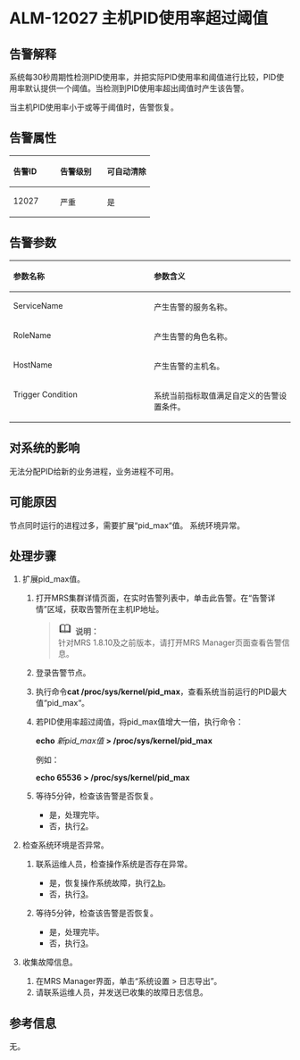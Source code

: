 # ALM-12027 主机PID使用率超过阈值<a name="ZH-CN_TOPIC_0191883076"></a>

## 告警解释<a name="zh-cn_topic_0191813904_section632130571149"></a>

系统每30秒周期性检测PID使用率，并把实际PID使用率和阈值进行比较，PID使用率默认提供一个阈值。当检测到PID使用率超出阈值时产生该告警。

当主机PID使用率小于或等于阈值时，告警恢复。

## 告警属性<a name="zh-cn_topic_0191813904_section6029023311419"></a>

<a name="zh-cn_topic_0191813904_table11806311142"></a>
<table><thead align="left"><tr id="zh-cn_topic_0191813904_row351915821142"><th class="cellrowborder" valign="top" width="33.33333333333333%" id="mcps1.1.4.1.1"><p id="zh-cn_topic_0191813904_p319458681142"><a name="zh-cn_topic_0191813904_p319458681142"></a><a name="zh-cn_topic_0191813904_p319458681142"></a><strong id="zh-cn_topic_0191813904_b190773561142"><a name="zh-cn_topic_0191813904_b190773561142"></a><a name="zh-cn_topic_0191813904_b190773561142"></a>告警ID</strong></p>
</th>
<th class="cellrowborder" valign="top" width="33.33333333333333%" id="mcps1.1.4.1.2"><p id="zh-cn_topic_0191813904_p17620221142"><a name="zh-cn_topic_0191813904_p17620221142"></a><a name="zh-cn_topic_0191813904_p17620221142"></a><strong id="zh-cn_topic_0191813904_b158582011142"><a name="zh-cn_topic_0191813904_b158582011142"></a><a name="zh-cn_topic_0191813904_b158582011142"></a>告警级别</strong></p>
</th>
<th class="cellrowborder" valign="top" width="33.33333333333333%" id="mcps1.1.4.1.3"><p id="zh-cn_topic_0191813904_p94458961142"><a name="zh-cn_topic_0191813904_p94458961142"></a><a name="zh-cn_topic_0191813904_p94458961142"></a><strong id="zh-cn_topic_0191813904_b179042071142"><a name="zh-cn_topic_0191813904_b179042071142"></a><a name="zh-cn_topic_0191813904_b179042071142"></a>可自动清除</strong></p>
</th>
</tr>
</thead>
<tbody><tr id="zh-cn_topic_0191813904_row269201361142"><td class="cellrowborder" valign="top" width="33.33333333333333%" headers="mcps1.1.4.1.1 "><p id="zh-cn_topic_0191813904_p330474251142"><a name="zh-cn_topic_0191813904_p330474251142"></a><a name="zh-cn_topic_0191813904_p330474251142"></a>12027</p>
</td>
<td class="cellrowborder" valign="top" width="33.33333333333333%" headers="mcps1.1.4.1.2 "><p id="zh-cn_topic_0191813904_p595957381142"><a name="zh-cn_topic_0191813904_p595957381142"></a><a name="zh-cn_topic_0191813904_p595957381142"></a>严重</p>
</td>
<td class="cellrowborder" valign="top" width="33.33333333333333%" headers="mcps1.1.4.1.3 "><p id="zh-cn_topic_0191813904_p625254351142"><a name="zh-cn_topic_0191813904_p625254351142"></a><a name="zh-cn_topic_0191813904_p625254351142"></a>是</p>
</td>
</tr>
</tbody>
</table>

## 告警参数<a name="zh-cn_topic_0191813904_section6327235611426"></a>

<a name="zh-cn_topic_0191813904_table141237671142"></a>
<table><thead align="left"><tr id="zh-cn_topic_0191813904_row325219741142"><th class="cellrowborder" valign="top" width="50%" id="mcps1.1.3.1.1"><p id="zh-cn_topic_0191813904_p170342011142"><a name="zh-cn_topic_0191813904_p170342011142"></a><a name="zh-cn_topic_0191813904_p170342011142"></a><strong id="zh-cn_topic_0191813904_b190900891142"><a name="zh-cn_topic_0191813904_b190900891142"></a><a name="zh-cn_topic_0191813904_b190900891142"></a>参数名称</strong></p>
</th>
<th class="cellrowborder" valign="top" width="50%" id="mcps1.1.3.1.2"><p id="zh-cn_topic_0191813904_p27933851142"><a name="zh-cn_topic_0191813904_p27933851142"></a><a name="zh-cn_topic_0191813904_p27933851142"></a><strong id="zh-cn_topic_0191813904_b251404671142"><a name="zh-cn_topic_0191813904_b251404671142"></a><a name="zh-cn_topic_0191813904_b251404671142"></a>参数含义</strong></p>
</th>
</tr>
</thead>
<tbody><tr id="zh-cn_topic_0191813904_row249376131142"><td class="cellrowborder" valign="top" width="50%" headers="mcps1.1.3.1.1 "><p id="zh-cn_topic_0191813904_p66807661142"><a name="zh-cn_topic_0191813904_p66807661142"></a><a name="zh-cn_topic_0191813904_p66807661142"></a>ServiceName</p>
</td>
<td class="cellrowborder" valign="top" width="50%" headers="mcps1.1.3.1.2 "><p id="zh-cn_topic_0191813904_p42711391142"><a name="zh-cn_topic_0191813904_p42711391142"></a><a name="zh-cn_topic_0191813904_p42711391142"></a>产生告警的服务名称。</p>
</td>
</tr>
<tr id="zh-cn_topic_0191813904_row384402521142"><td class="cellrowborder" valign="top" width="50%" headers="mcps1.1.3.1.1 "><p id="zh-cn_topic_0191813904_p266527471142"><a name="zh-cn_topic_0191813904_p266527471142"></a><a name="zh-cn_topic_0191813904_p266527471142"></a>RoleName</p>
</td>
<td class="cellrowborder" valign="top" width="50%" headers="mcps1.1.3.1.2 "><p id="zh-cn_topic_0191813904_p113889311142"><a name="zh-cn_topic_0191813904_p113889311142"></a><a name="zh-cn_topic_0191813904_p113889311142"></a>产生告警的角色名称。</p>
</td>
</tr>
<tr id="zh-cn_topic_0191813904_row353915171142"><td class="cellrowborder" valign="top" width="50%" headers="mcps1.1.3.1.1 "><p id="zh-cn_topic_0191813904_p481406441142"><a name="zh-cn_topic_0191813904_p481406441142"></a><a name="zh-cn_topic_0191813904_p481406441142"></a>HostName</p>
</td>
<td class="cellrowborder" valign="top" width="50%" headers="mcps1.1.3.1.2 "><p id="zh-cn_topic_0191813904_p70781201142"><a name="zh-cn_topic_0191813904_p70781201142"></a><a name="zh-cn_topic_0191813904_p70781201142"></a>产生告警的主机名。</p>
</td>
</tr>
<tr id="zh-cn_topic_0191813904_row637030841142"><td class="cellrowborder" valign="top" width="50%" headers="mcps1.1.3.1.1 "><p id="zh-cn_topic_0191813904_p596761811142"><a name="zh-cn_topic_0191813904_p596761811142"></a><a name="zh-cn_topic_0191813904_p596761811142"></a>Trigger Condition</p>
</td>
<td class="cellrowborder" valign="top" width="50%" headers="mcps1.1.3.1.2 "><p id="zh-cn_topic_0191813904_p19325271142"><a name="zh-cn_topic_0191813904_p19325271142"></a><a name="zh-cn_topic_0191813904_p19325271142"></a>系统当前指标取值满足自定义的告警设置条件。</p>
</td>
</tr>
</tbody>
</table>

## 对系统的影响<a name="zh-cn_topic_0191813904_section5636648011439"></a>

无法分配PID给新的业务进程，业务进程不可用。

## 可能原因<a name="zh-cn_topic_0191813904_section2852316511444"></a>

节点同时运行的进程过多，需要扩展“pid\_max“值。 系统环境异常。

## 处理步骤<a name="zh-cn_topic_0191813904_section5453629511452"></a>

1.  扩展pid\_max值。
    1.  打开MRS集群详情页面，在实时告警列表中，单击此告警。在“告警详情”区域，获取告警所在主机IP地址。

        >![](public_sys-resources/icon-note.gif) **说明：**   
        >针对MRS 1.8.10及之前版本，请打开MRS Manager页面查看告警信息。  

    2.  登录告警节点。
    3.  执行命令**cat /proc/sys/kernel/pid\_max**，查看系统当前运行的PID最大值“pid\_max“。
    4.  若PID使用率超过阈值，将pid\_max值增大一倍，执行命令：

        **echo** _新pid\_max值_ **\> /proc/sys/kernel/pid\_max**

        例如：

        **echo 65536 \> /proc/sys/kernel/pid\_max**

    5.  等待5分钟，检查该告警是否恢复。
        -   是，处理完毕。
        -   否，执行[2](#zh-cn_topic_0191813904_li6558431911107)。

2.  <a name="zh-cn_topic_0191813904_li6558431911107"></a>检查系统环境是否异常。
    1.  联系运维人员，检查操作系统是否存在异常。
        -   是，恢复操作系统故障，执行[2.b](#zh-cn_topic_0191813904_li48344862111230)。
        -   否，执行[3](#zh-cn_topic_0191813904_li572522141314)。

    2.  <a name="zh-cn_topic_0191813904_li48344862111230"></a>等待5分钟，检查该告警是否恢复。
        -   是，处理完毕。
        -   否，执行[3](#zh-cn_topic_0191813904_li572522141314)。

3.  <a name="zh-cn_topic_0191813904_li572522141314"></a>收集故障信息。
    1.  在MRS Manager界面，单击“系统设置 \> 日志导出”。
    2.  请联系运维人员，并发送已收集的故障日志信息。


## **参考信息**<a name="zh-cn_topic_0191813904_section13081136172452"></a>

无。

